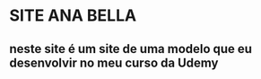 <h1>SITE ANA BELLA </h1>
<h2>neste site é um site de uma modelo que eu desenvolvir no meu curso da Udemy </h2>





